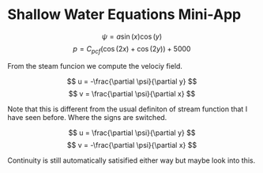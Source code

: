 # Shallow Water Equations Mini-App



$$ \psi = a \sin(x) \cos(y) $$
$$ p = C_{pcf}( \cos(2 x) + \cos(2 y) ) + 5000 $$

From the steam funcion we compute the velociy field.

$$ u = -\frac{\partial \psi}{\partial y} $$
$$ v = \frac{\partial \psi}{\partial x} $$

Note that this is different from the usual definiton of stream function that I have seen before. Where the signs are switched.

$$ u = \frac{\partial \psi}{\partial y} $$
$$ v = -\frac{\partial \psi}{\partial x} $$

Continuity is still automatically satisified either way but maybe look into this.